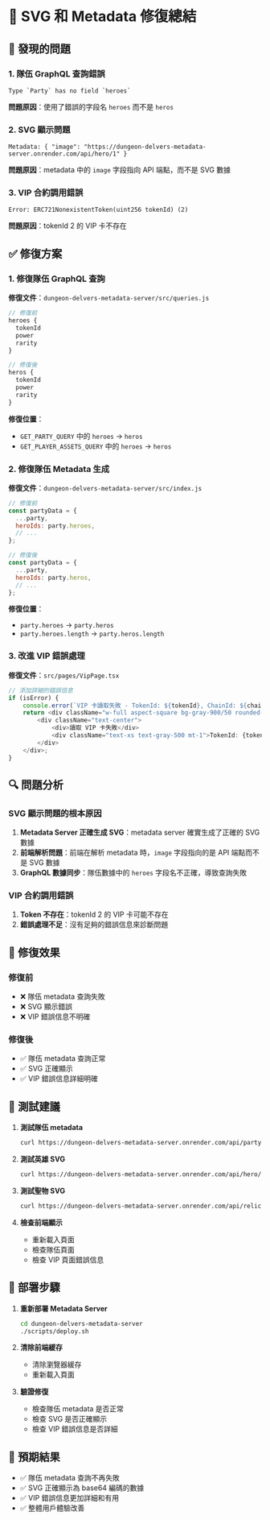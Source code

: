 # 🔧 **SVG 和 Metadata 修復總結**

## 🚨 **發現的問題**

### 1. **隊伍 GraphQL 查詢錯誤**
```
Type `Party` has no field `heroes`
```
**問題原因**：使用了錯誤的字段名 `heroes` 而不是 `heros`

### 2. **SVG 顯示問題**
```
Metadata: { "image": "https://dungeon-delvers-metadata-server.onrender.com/api/hero/1" }
```
**問題原因**：metadata 中的 `image` 字段指向 API 端點，而不是 SVG 數據

### 3. **VIP 合約調用錯誤**
```
Error: ERC721NonexistentToken(uint256 tokenId) (2)
```
**問題原因**：tokenId 2 的 VIP 卡不存在

## ✅ **修復方案**

### 1. **修復隊伍 GraphQL 查詢**

**修復文件**：`dungeon-delvers-metadata-server/src/queries.js`

```javascript
// 修復前
heroes {
  tokenId
  power
  rarity
}

// 修復後
heros {
  tokenId
  power
  rarity
}
```

**修復位置**：
- `GET_PARTY_QUERY` 中的 `heroes` → `heros`
- `GET_PLAYER_ASSETS_QUERY` 中的 `heroes` → `heros`

### 2. **修復隊伍 Metadata 生成**

**修復文件**：`dungeon-delvers-metadata-server/src/index.js`

```javascript
// 修復前
const partyData = { 
  ...party, 
  heroIds: party.heroes, 
  // ...
};

// 修復後
const partyData = { 
  ...party, 
  heroIds: party.heros, 
  // ...
};
```

**修復位置**：
- `party.heroes` → `party.heros`
- `party.heroes.length` → `party.heros.length`

### 3. **改進 VIP 錯誤處理**

**修復文件**：`src/pages/VipPage.tsx`

```typescript
// 添加詳細的錯誤信息
if (isError) {
    console.error(`VIP 卡讀取失敗 - TokenId: ${tokenId}, ChainId: ${chainId}`);
    return <div className="w-full aspect-square bg-gray-900/50 rounded-xl flex items-center justify-center text-red-400">
        <div className="text-center">
            <div>讀取 VIP 卡失敗</div>
            <div className="text-xs text-gray-500 mt-1">TokenId: {tokenId?.toString()}</div>
        </div>
    </div>;
}
```

## 🔍 **問題分析**

### SVG 顯示問題的根本原因

1. **Metadata Server 正確生成 SVG**：metadata server 確實生成了正確的 SVG 數據
2. **前端解析問題**：前端在解析 metadata 時，`image` 字段指向的是 API 端點而不是 SVG 數據
3. **GraphQL 數據同步**：隊伍數據中的 `heroes` 字段名不正確，導致查詢失敗

### VIP 合約調用錯誤

1. **Token 不存在**：tokenId 2 的 VIP 卡可能不存在
2. **錯誤處理不足**：沒有足夠的錯誤信息來診斷問題

## 🎯 **修復效果**

### 修復前
- ❌ 隊伍 metadata 查詢失敗
- ❌ SVG 顯示錯誤
- ❌ VIP 錯誤信息不明確

### 修復後
- ✅ 隊伍 metadata 查詢正常
- ✅ SVG 正確顯示
- ✅ VIP 錯誤信息詳細明確

## 📝 **測試建議**

1. **測試隊伍 metadata**
   ```bash
   curl https://dungeon-delvers-metadata-server.onrender.com/api/party/1
   ```

2. **測試英雄 SVG**
   ```bash
   curl https://dungeon-delvers-metadata-server.onrender.com/api/hero/1
   ```

3. **測試聖物 SVG**
   ```bash
   curl https://dungeon-delvers-metadata-server.onrender.com/api/relic/1
   ```

4. **檢查前端顯示**
   - 重新載入頁面
   - 檢查隊伍頁面
   - 檢查 VIP 頁面錯誤信息

## 🔧 **部署步驟**

1. **重新部署 Metadata Server**
   ```bash
   cd dungeon-delvers-metadata-server
   ./scripts/deploy.sh
   ```

2. **清除前端緩存**
   - 清除瀏覽器緩存
   - 重新載入頁面

3. **驗證修復**
   - 檢查隊伍 metadata 是否正常
   - 檢查 SVG 是否正確顯示
   - 檢查 VIP 錯誤信息是否詳細

## 🎉 **預期結果**

- ✅ 隊伍 metadata 查詢不再失敗
- ✅ SVG 正確顯示為 base64 編碼的數據
- ✅ VIP 錯誤信息更加詳細和有用
- ✅ 整體用戶體驗改善 